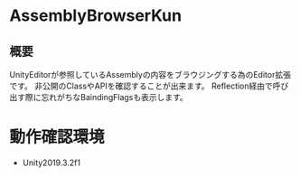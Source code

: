 # AssemblyBrowserKun
## 概要
UnityEditorが参照しているAssemblyの内容をブラウジングする為のEditor拡張です。
非公開のClassやAPIを確認することが出来ます。
Reflection経由で呼び出す際に忘れがちなBaindingFlagsも表示します。
# 動作確認環境
- Unity2019.3.2f1
